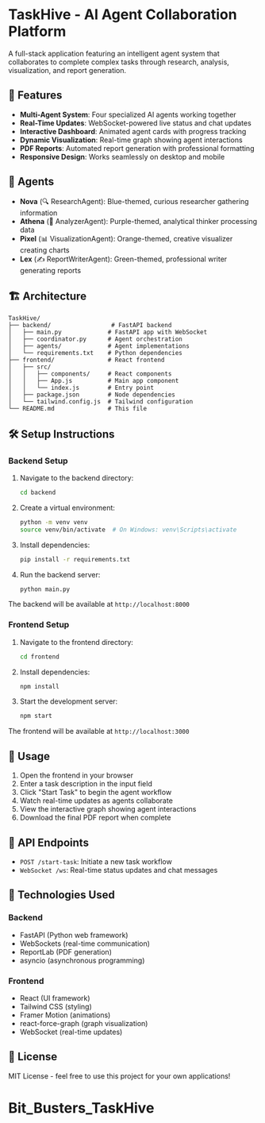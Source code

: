 # TaskHive - AI Agent Collaboration Platform

A full-stack application featuring an intelligent agent system that collaborates to complete complex tasks through research, analysis, visualization, and report generation.

## 🚀 Features

- **Multi-Agent System**: Four specialized AI agents working together
- **Real-Time Updates**: WebSocket-powered live status and chat updates
- **Interactive Dashboard**: Animated agent cards with progress tracking
- **Dynamic Visualization**: Real-time graph showing agent interactions
- **PDF Reports**: Automated report generation with professional formatting
- **Responsive Design**: Works seamlessly on desktop and mobile

## 🤖 Agents

- **Nova** (🔍 ResearchAgent): Blue-themed, curious researcher gathering information
- **Athena** (🧠 AnalyzerAgent): Purple-themed, analytical thinker processing data
- **Pixel** (📊 VisualizationAgent): Orange-themed, creative visualizer creating charts
- **Lex** (✍️ ReportWriterAgent): Green-themed, professional writer generating reports

## 🏗️ Architecture

```
TaskHive/
├── backend/                 # FastAPI backend
│   ├── main.py             # FastAPI app with WebSocket
│   ├── coordinator.py      # Agent orchestration
│   ├── agents/             # Agent implementations
│   └── requirements.txt    # Python dependencies
├── frontend/               # React frontend
│   ├── src/
│   │   ├── components/     # React components
│   │   ├── App.js          # Main app component
│   │   └── index.js        # Entry point
│   ├── package.json        # Node dependencies
│   └── tailwind.config.js  # Tailwind configuration
└── README.md               # This file
```

## 🛠️ Setup Instructions

### Backend Setup

1. Navigate to the backend directory:
   ```bash
   cd backend
   ```

2. Create a virtual environment:
   ```bash
   python -m venv venv
   source venv/bin/activate  # On Windows: venv\Scripts\activate
   ```

3. Install dependencies:
   ```bash
   pip install -r requirements.txt
   ```

4. Run the backend server:
   ```bash
   python main.py
   ```

The backend will be available at `http://localhost:8000`

### Frontend Setup

1. Navigate to the frontend directory:
   ```bash
   cd frontend
   ```

2. Install dependencies:
   ```bash
   npm install
   ```

3. Start the development server:
   ```bash
   npm start
   ```

The frontend will be available at `http://localhost:3000`

## 🎯 Usage

1. Open the frontend in your browser
2. Enter a task description in the input field
3. Click "Start Task" to begin the agent workflow
4. Watch real-time updates as agents collaborate
5. View the interactive graph showing agent interactions
6. Download the final PDF report when complete

## 🔧 API Endpoints

- `POST /start-task`: Initiate a new task workflow
- `WebSocket /ws`: Real-time status updates and chat messages

## 🎨 Technologies Used

### Backend
- FastAPI (Python web framework)
- WebSockets (real-time communication)
- ReportLab (PDF generation)
- asyncio (asynchronous programming)

### Frontend
- React (UI framework)
- Tailwind CSS (styling)
- Framer Motion (animations)
- react-force-graph (graph visualization)
- WebSocket (real-time updates)

## 📝 License

MIT License - feel free to use this project for your own applications!
# Bit_Busters_TaskHive

